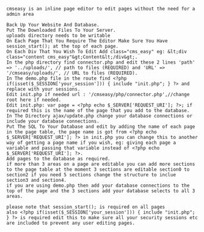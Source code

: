     cmseasy is an inline page editor to edit pages without the need for a admin area
    					
	Back Up Your Website And Database.
	Put The Downloaded Files To Your Server.
	uploads directory needs to be writable
	On Each Page That You Require The Editor Make Sure You Have session_start(); at the top of each page.
	On Each Div That You Wish To Edit Add class="cms_easy" eg: &lt;div class="content cms_easy"&gt;Content&lt;/div&gt;.
	In the php directory find connector.php and edit these 2 lines 'path' => '../uploads/', // path to files (REQUIRED) and 'URL' => '/cmseasy/uploads/', // URL to files (REQUIRED).
	In The demo.php file in the route find <?php if(isset($_SESSION['your_session'])) { include "init.php"; } ?> and replace with your sessions.
	Edit init.php if needed url : '/cmseasy/php/connector.php',//change root here if needed.
	Edit init.php: var page = <?php echo $_SERVER['REQUEST_URI']; ?>; if required this is the name of the page that you add to the database.
	In The Directory ajax/update.php change your database connections or include your database connections.
	Put The SQL To Your Database and edit by adding the name of each page in the page table, the page name is got from <?php echo $_SERVER['REQUEST_URI']; ?> in init.php you can change this to another way of getting a page name if you wish, eg: giving each page a variable and passing that variable instead of <?php echo $_SERVER['REQUEST_URI']; ?>.
    Add pages to the database as required.
    if more than 3 areas on a page are editable you can add more sections to the page table at the moment 3 sections are editable section0 to section2 if you need 5 sections change the structure to inclue section3 and section4.
    if you are using demo.php then add your database connections to the top of the page and the 3 sections add your database selects to all 3 areas.

	please note that session_start(); is required on all pages
	also <?php if(isset($_SESSION['your_session'])) { include "init.php"; } ?> is required edit this to make sure all your security sessions etc are included to prevent any user editing pages.